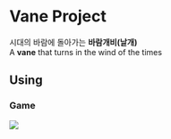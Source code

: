 # Vane Project
시대의 바람에 돌아가는 **바람개비(날개)**<br>
A **vane** that turns in the wind of the times

## Using
### Game
![](https://img.shields.io/badge/Godot_Engine-478CBF?style=flat-square&logo=godotengine&logoColor=white)
